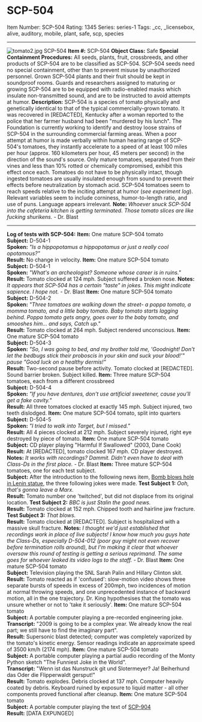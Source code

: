# SCP-504
Item Number: SCP-504
Rating: 1345
Series: series-1
Tags: _cc, _licensebox, alive, auditory, mobile, plant, safe, scp, species

---

![tomato2.jpg](https://scp-wiki.wdfiles.com/local--files/scp-504/tomato2.jpg)
SCP-504
**Item #:** SCP-504
**Object Class:** Safe
**Special Containment Procedures:** All seeds, plants, fruit, crossbreeds, and other products of SCP-504 are to be classified as SCP-504. SCP-504 seeds need no special containment, other than to prevent misuse by unauthorized personnel. Grown SCP-504 plants and their fruit should be kept in soundproof rooms. Guards and researchers assigned to maturing or growing SCP-504 are to be equipped with radio-enabled masks which insulate non-transmitted sound, and are to be instructed to avoid attempts at humor.
**Description:** SCP-504 is a species of tomato physically and genetically identical to that of the typical commercially-grown tomato. It was recovered in [REDACTED], Kentucky after a woman reported to the police that her farmer husband had been "murdered by his lunch". The Foundation is currently working to identify and destroy loose strains of SCP-504 in the surrounding commercial farming areas.
When a poor attempt at humor is made verbally within human hearing range of SCP-504's tomatoes, they instantly accelerate to a speed of at least 100 miles per hour (approx. 160 kilometers per hour, 45 meters per second) in the direction of the sound's source. Only mature tomatoes, separated from their vines and less than 10% rotted or chemically compromised, exhibit this effect once each. Tomatoes do not have to be physically intact, though ingested tomatoes are usually insulated enough from sound to prevent their effects before neutralization by stomach acid.
SCP-504 tomatoes seem to reach speeds relative to the inciting attempt at humor (_see experiment log_). Relevant variables seem to include corniness, humor-to-length ratio, and use of puns. Language appears irrelevant.
**Note:** _Whoever snuck SCP-504 into the cafeteria kitchen is getting terminated. Those tomato slices are like fucking shurikens._ \- Dr. Blast
* * *
**Log of tests with SCP-504:**
**Item:** One mature SCP-504 tomato  
**Subject:** D-504-1  
**Spoken:** _"Is a hippopotamus a hippopotamus or just a really cool opotamous?"_  
**Result:** No change in velocity.
**Item:** One mature SCP-504 tomato  
**Subject:** D-504-1  
**Spoken:** _"What's an archeologist? Someone whose career is in ruins."_  
**Result:** Tomato clocked at 124 mph. Subject suffered a broken nose.
**Notes:** _It appears that SCP-504 has a certain "taste" in jokes. This might indicate sapience. I hope not._ \- Dr. Blast
**Item:** One mature SCP-504 tomato  
**Subject:** D-504-2  
**Spoken:** _"Three tomatoes are walking down the street- a poppa tomato, a momma tomato, and a little baby tomato. Baby tomato starts lagging behind. Poppa tomato gets angry, goes over to the baby tomato, and smooshes him… and says, Catch up."_  
**Result:** Tomato clocked at 264 mph. Subject rendered unconscious.
**Item:** One mature SCP-504 tomato  
**Subject:** D-504-3  
**Spoken:** _"So, I was going to bed, and my brother told me, 'Goodnight! Don't let the bedbugs stick their proboscis in your skin and suck your blood!'" *pause* "Good luck on a healthy dermis!"_  
**Result:** Two-second pause before activity. Tomato clocked at [REDACTED]. Sound barrier broken. Subject killed.
**Item:** Three mature SCP-504 tomatoes, each from a different crossbreed  
**Subject:** D-504-4  
**Spoken:** _"If you have dentures, don't use artificial sweetener, cause you'll get a fake cavity."_  
**Result:** All three tomatoes clocked at exactly 145 mph. Subject injured, two teeth dislodged.
**Item:** One mature SCP-504 tomato, split into quarters  
**Subject:** D-504-5  
**Spoken:** _"I tried to walk into Target, but I missed."_  
**Result:** All 4 pieces clocked at 212 mph. Subject severely injured, right eye destroyed by piece of tomato.
**Item:** One mature SCP-504 tomato  
**Subject:** CD player playing "Harmful If Swallowed" (2003, Dane Cook)  
**Result:** At [REDACTED], tomato clocked 167 mph. CD player destroyed.
**Notes:** _It works with recordings? Dammit. Didn't even have to deal with Class-Ds in the first place._ \- Dr. Blast
**Item:** Three mature SCP-504 tomatoes, one for each test subject.  
**Subject:** After the introduction to the following news item, [Bomb blows hole in Lenin statue](http://news.bbc.co.uk/2/hi/europe/7976883.stm), the three following jokes were made.
**Test Subject 1:** _Ooh, that's gonna leave a Marx._  
**Result:** Tomato number one 'twitched', but did not displace from its original location.
**Test Subject 2:** _BBC is just Stalin the good news._  
**Result:** Tomato clocked at 152 mph. Chipped tooth and hairline jaw fracture.
**Test Subject 3:** _That blows._  
**Result:** Tomato clocked at [REDACTED]. Subject is hospitalized with a massive skull fracture.
**Notes:** _I thought we'd just established that recordings work in place of live subjects! I know how much you guys hate the Class-Ds, especially D-504-012 (poor guy might not even recover before termination rolls around), but I'm making it clear that whoever oversaw this round of testing is getting a serious reprimand. The same goes for whoever leaked its video logs to the staff._ \- Dr. Blast
**Item:** One mature SCP-504 tomato  
**Subject:** Television playing the SNL Sarah Palin and Hillary Clinton skit.  
**Result:** Tomato reacted as if 'confused': slow-motion video shows three separate bursts of speeds in excess of 200mph, two incidences of motion at normal throwing speeds, and one unprecedented instance of backward motion, all in the one trajectory. Dr. King hypothesises that the tomato was unsure whether or not to 'take it seriously'.
**Item:** One mature SCP-504 tomato  
**Subject:** A portable computer playing a pre-recorded engineering joke.  
**Transcript:** "2009 is going to be a complex year. We already know the real part; we still have to find the imaginary part".  
**Result:** Supersonic blast detected; computer was completely vaporized by the tomato's kinetic energy. Sensor readings indicate an approximate speed of 3500 km/h (2174 mph).
**Item:** One mature SCP-504 tomato  
**Subject:** A portable computer playing a partial audio recording of the Monty Python sketch "The Funniest Joke in the World".  
**Transcript:** "Wenn ist das Nunstruck git und Slotermeyer? Ja! Beiherhund das Oder die Flipperwaldt gersput!"  
**Result:** Tomato explodes. Debris clocked at 137 mph. Computer heavily coated by debris. Keyboard ruined by exposure to liquid matter - all other components proved functional after cleanup.
**Item:** One mature SCP-504 tomato  
**Subject:** A portable computer playing the text of [SCP-904](/scp-904)  
**Result:** [DATA EXPUNGED]